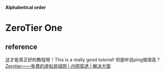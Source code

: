 **Alphabetical order**

# ZeroTier One
## reference

这才是真正好的教程呀！This is a really good tutorial! 但是听说ping值很高？
[Zerotier——免费的虚拟局域网 | 内网穿透 | 解决方案](https://blog.csdn.net/m0_46415159/article/details/104641316)

